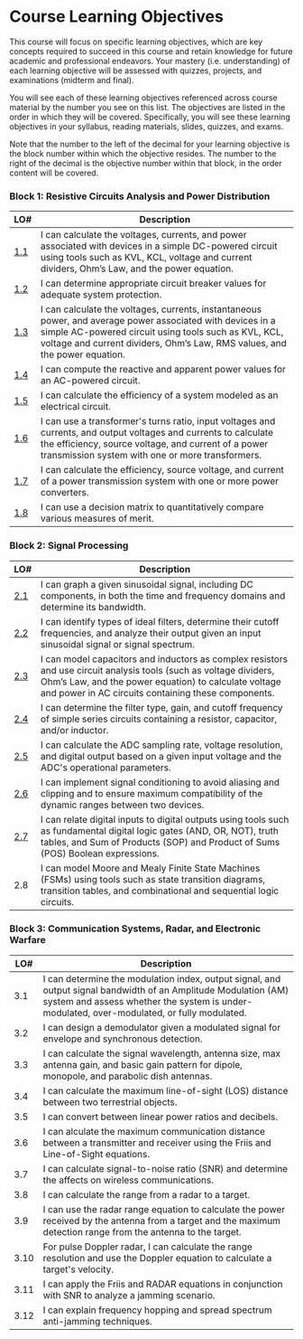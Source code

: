 # Course Learning Objectives

This course will focus on specific learning objectives, which are key concepts required to succeed in this course and retain knowledge for future academic and professional endeavors. Your mastery (i.e. understanding) of each learning objective will be assessed with quizzes, projects, and examinations (midterm and final).

You will see each of these learning objectives referenced across course material by the number you see on this list. The objectives are listed in the order in which they will be covered. Specifically, you will see these learning objectives in your syllabus, reading materials, slides, quizzes, and exams. 

Note that the number to the left of the decimal for your learning objective is the block number within which the objective resides. The number to the right of the decimal is the objective number within that block, in the order content will be covered.

 ### Block 1: Resistive Circuits Analysis and Power Distribution  
| LO# | Description |
|----------|----------|
| [1.1](Block1Reading/Obj01/ECE215_Obj01_Reading) | I can calculate the voltages, currents, and power associated with devices in a simple DC-powered circuit using tools such as KVL, KCL, voltage and current dividers, Ohm’s Law, and the power equation. |  
| [1.2](Block1Reading/Obj02/ECE215_Obj02_Reading) | I can determine appropriate circuit breaker values for adequate system protection. |
| [1.3](Block1Reading/Obj03/ECE215_Obj03_Reading) | I can calculate the voltages, currents, instantaneous power, and average power associated with devices in a simple AC-powered circuit using tools such as KVL, KCL, voltage and current dividers, Ohm’s Law, RMS values, and the power equation.  |  
| [1.4](https://control.com/technical-articles/active-power-reactive-power-apparent-power-and-the-role-of-power-factor/) | I can compute the reactive and apparent power values for an AC-powered circuit.  |  
| [1.5](Block1Reading/Obj05/ECE215_Obj05_Reading) | I can calculate the efficiency of a system modeled as an electrical circuit.  |  
| [1.6](Block1Reading/Obj06/ECE215_Obj06_Reading) | I can use a transformer's turns ratio, input voltages and currents, and output voltages and currents to calculate the efficiency, source voltage, and current of a power transmission system with one or more transformers.  |  
| [1.7](Block1Reading/Obj07/ECE215_Obj07_Reading) | I can calculate the efficiency, source voltage, and current of a power transmission system with one or more power converters.  |  
| [1.8](Block1Reading/Obj08/ECE215_Obj08_Reading) | I can use a decision matrix to quantitatively compare various measures of merit.  |  

### Block 2: Signal Processing
| LO# | Description |
|----------|----------|
| [2.1](Block2Reading/Obj01/ECE215_B2_Obj01_Reading) | I can graph a given sinusoidal signal, including DC components, in both the time and frequency domains and determine its bandwidth. |
| [2.2](Block2Reading/Obj02/ECE215_B2_Obj02_Reading) | I can identify types of ideal filters, determine their cutoff frequencies, and analyze their output given an input sinusoidal signal or signal spectrum. |
| [2.3](Block2Reading/Obj03/ECE215_B2_Obj03_Reading) | I can model capacitors and inductors as complex resistors and use circuit analysis tools (such as voltage dividers, Ohm’s Law, and the power equation) to calculate voltage and power in AC circuits containing these components. |
| [2.4](Block2Reading/Obj04/ECE215_B2_Obj04_Reading) | I can determine the filter type, gain, and cutoff frequency of simple series circuits containing a resistor, capacitor, and/or inductor.  |
| [2.5](Block2Reading/Obj05/ECE215_B2_Obj05_Reading) | I can calculate the ADC sampling rate, voltage resolution, and digital output based on a given input voltage and the ADC's operational parameters.    |
| [2.6](Block2Reading/Obj06/ECE215_B2_Obj06_Reading) | I can implement signal conditioning to avoid aliasing and clipping and to ensure maximum compatibility of the dynamic ranges between two devices.   |
| [2.7](Block2Reading/Obj07/ECE215_B2_Obj07_Reading) | I can relate digital inputs to digital outputs using tools such as fundamental digital logic gates (AND, OR, NOT), truth tables, and Sum of Products (SOP) and Product of Sums (POS) Boolean expressions.  |
| 2.8 | I can model Moore and Mealy Finite State Machines (FSMs) using tools such as state transition diagrams, transition tables, and combinational and sequential logic circuits.  |

### Block 3: Communication Systems, Radar, and Electronic Warfare
| LO# | Description |
|----------|----------|
| 3.1 | I can determine the modulation index, output signal, and output signal bandwidth of an Amplitude Modulation (AM) system and assess whether the system is under-modulated, over-modulated, or fully modulated. |
| 3.2 | I can design a demodulator given a modulated signal for envelope and synchronous detection. |
| 3.3 | I can calculate the signal wavelength, antenna size, max antenna gain, and basic gain pattern for dipole, monopole, and parabolic dish antennas. |
| 3.4 | I can calculate the maximum line-of-sight (LOS) distance between two terrestrial objects.   |
| 3.5 | I can convert between linear power ratios and decibels. |
| 3.6 | I can alculate the maximum communication distance between a transmitter and receiver using the Friis and Line-of-Sight equations.  |
| 3.7 | I can calculate signal-to-noise ratio (SNR) and determine the affects on wireless communications. |
| 3.8 | I can calculate the range from a radar to a target. |
| 3.9 | I can use the radar range equation to calculate the power received by the antenna from a target and the maximum detection range from the antenna to the target.|  
| 3.10 | For pulse Doppler radar, I can calculate the range resolution and use the Doppler equation to calculate a target's velocity. |
| 3.11 | I can apply the Friis and RADAR equations in conjunction with SNR to analyze a jamming scenario. |
| 3.12 | I can explain frequency hopping and spread spectrum anti-jamming techniques.  |
